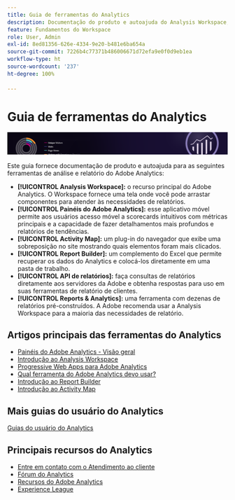 ```yaml
---
title: Guia de ferramentas do Analytics
description: Documentação do produto e autoajuda do Analysis Workspace, painéis do Adobe Analytics, Activity Map, Report Builder, API de relatórios e Reports & Analytics.
feature: Fundamentos do Workspace
role: User, Admin
exl-id: 8ed81356-626e-4334-9e20-b481e6ba654a
source-git-commit: 7226b4c77371b486006671d72efa9e0f0d9eb1ea
workflow-type: ht
source-wordcount: '237'
ht-degree: 100%

---
```


# Guia de ferramentas do Analytics

![Banner](../../assets/doc_banner_analyze.png)

Este guia fornece documentação de produto e autoajuda para as seguintes ferramentas de análise e relatório do Adobe Analytics:

* **[!UICONTROL Analysis Workspace]:** o recurso principal do Adobe Analytics. O Workspace fornece uma tela onde você pode arrastar componentes para atender às necessidades de relatórios.
* **[!UICONTROL Painéis do Adobe Analytics]:** esse aplicativo móvel permite aos usuários acesso móvel a scorecards intuitivos com métricas principais e a capacidade de fazer detalhamentos mais profundos e relatórios de tendências.
* **[!UICONTROL Activity Map]:** um plug-in do navegador que exibe uma sobreposição no site mostrando quais elementos foram mais clicados.
* **[!UICONTROL Report Builder]:** um complemento do Excel que permite recuperar os dados do Analytics e colocá-los diretamente em uma pasta de trabalho.
* **[!UICONTROL API de relatórios]:** faça consultas de relatórios diretamente aos servidores da Adobe e obtenha respostas para uso em suas ferramentas de relatório de clientes.
* **[!UICONTROL Reports &amp; Analytics]:** uma ferramenta com dezenas de relatórios pré-construídos. A Adobe recomenda usar a Analysis Workspace para a maioria das necessidades de relatório.

## Artigos principais das ferramentas do Analytics

* [Painéis do Adobe Analytics - Visão geral](/help/analyze/mobile-app/home.md)
* [Introdução ao Analysis Workspace](analysis-workspace/home.md)
* [Progressive Web Apps para Adobe Analytics](/help/analyze/pwa/pwa.md)
* [Qual ferramenta do Adobe Analytics devo usar?](/help/admin/c-analytics-product-comparison/which-analytics-tool.md)
* [Introdução ao Report Builder](report-builder/home.md)
* [Introdução ao Activity Map](activity-map/activity-map.md)

## Mais guias do usuário do Analytics

[Guias do usuário do Analytics](/help/landing/home.md)

## Principais recursos do Analytics

* [Entre em contato com o Atendimento ao cliente](https://helpx.adobe.com/br/contact/enterprise-support.ec.html)
* [Fórum do Analytics](https://experienceleaguecommunities.adobe.com/t5/adobe-analytics/ct-p/adobe-analytics-community?profile.language=pt)
* [Recursos do Adobe Analytics](https://experienceleaguecommunities.adobe.com/t5/adobe-analytics-discussions/adobe-analytics-resources/m-p/276666?profile.language=pt)
* [Experience League](https://experienceleague.adobe.com/?lang=pt-BR#home)
